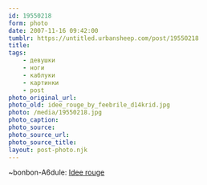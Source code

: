 ```yaml
---
id: 19550218
form: photo
date: 2007-11-16 09:42:00
tumblr: https://untitled.urbansheep.com/post/19550218
title: 
tags:
    - девушки
    - ноги
    - каблуки
    - картинки
    - post
photo_original_url: 
photo_old: idee_rouge_by_feebrile_d14krid.jpg
photo: /media/19550218.jpg
photo_caption: 
photo_source:
photo_source_url:
photo_source_title:
layout: post-photo.njk
---
```


<p>~bonbon-A6dule: <a href="http://bonbon-a6dule.deviantart.com/art/Idee-rouge-68153413">Idee rouge</a></p>